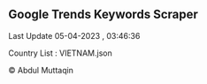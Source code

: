 

## Google Trends Keywords Scraper 
 
Last Update 05-04-2023 , 03:46:36

Country List :
VIETNAM.json



© Abdul Muttaqin 
